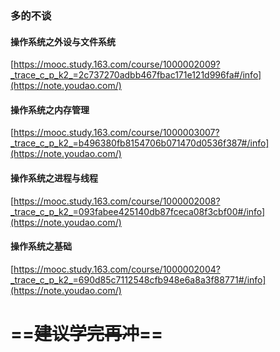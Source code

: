 ### 多的不谈
#### 操作系统之外设与文件系统
[https://mooc.study.163.com/course/1000002009?_trace_c_p_k2_=2c737270adbb467fbac171e121d996fa#/info](https://note.youdao.com/)
#### 操作系统之内存管理
[https://mooc.study.163.com/course/1000003007?_trace_c_p_k2_=b496380fb8154706b071470d0536f387#/info](https://note.youdao.com/)
#### 操作系统之进程与线程
[https://mooc.study.163.com/course/1000002008?_trace_c_p_k2_=093fabee425140db87fceca08f3cbf00#/info](https://note.youdao.com/)
#### 操作系统之基础
[https://mooc.study.163.com/course/1000002004?_trace_c_p_k2_=690d85c7112548cfb948e6a8a3f88771#/info](https://note.youdao.com/)
# ==~~建议学完再冲~~==